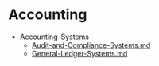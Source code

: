 
# Accounting

- Accounting-Systems
  - [Audit-and-Compliance-Systems.md](./Audit-and-Compliance-Systems.md)
  - [General-Ledger-Systems.md](./General-Ledger-Systems.md)
